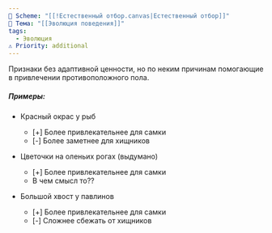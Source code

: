 ```yaml
---
📅 Scheme: "[[!Естественный отбор.canvas|Естественный отбор]]"
📌 Тема: "[[Эволюция поведения]]"
tags:
  - Эволюция
⚠️ Priority: additional
---
```


Признаки без адаптивной ценности, но по неким причинам помогающие в привлечении противоположного пола.

##### Примеры:
- Красный окрас у рыб
  - [\+] Более привлекательнее для самки
  -  [\-] Более заметнее для хищников

- Цветочки на оленьих рогах (выдумано)
  - [\+] Более привлекательнее для самки
  -    В чем смысл то??
  
- Большой хвост у павлинов
  - [\+] Более привлекательнее для самки
  - [\-] Сложнее сбежать от хищников